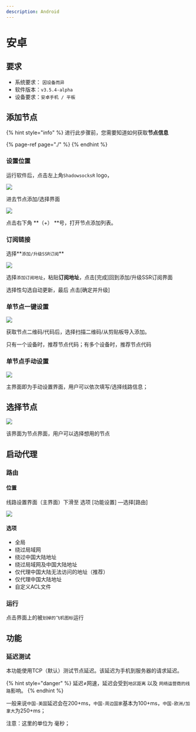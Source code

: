```yaml
---
description: Android
---
```


# 安卓

## 要求

* 系统要求： `因设备而异`
* 软件版本：`v3.5.4-alpha`
* 设备要求：`安卓手机 / 平板`

## 添加节点

{% hint style="info" %}
进行此步骤前，您需要知道如何获取**节点信息**​

{% page-ref page="./" %}
{% endhint %}

### 设置位置

运行软件后，点击左上角`ShadowsocksR` logo，

![](../.gitbook/assets/android1..png)

进去节点添加/选择界面

![](../.gitbook/assets/android2%20%281%29.png)

点击右下角 **（+） **号，打开节点添加列表。

### 订阅链接

选择**`添加/升级SSR订阅`**

![](../.gitbook/assets/android3.png)

选择`添加订阅地址`，粘贴**订阅地址**，点击\[完成\]回到添加/升级SSR订阅界面

选择性勾选自动更新，最后 点击\[确定并升级\]

### 单节点一键设置

![](../.gitbook/assets/android2%20%282%29.png)

获取节点二维码/代码后，选择扫描二维码/从剪贴板导入添加。

只有一个设备时，推荐节点代码；有多个设备时，推荐节点代码

### 单节点手动设置

![](../.gitbook/assets/android1.%20%281%29.png)

主界面即为手动设置界面，用户可以依次填写/选择线路信息；



## 选择节点

![](../.gitbook/assets/android2.png)

该界面为节点界面，用户可以选择想用的节点

## 启动代理

### 路由

#### 位置

线路设置界面（主界面）下滑至 选项 \[功能设置\] —选择\[路由\]

![](../.gitbook/assets/android4.png)

#### 选项

* 全局
* 绕过局域网
* 绕过中国大陆地址
* 绕过局域网及中国大陆地址
* 仅代理中国大陆无法访问的地址（推荐）
* 仅代理中国大陆地址
* 自定义ACL文件

### 运行

点击界面上的被`划掉的飞机图标`运行

## 功能

### 延迟测试

本功能使用TCP（默认）测试节点延迟。该延迟为手机到服务器的请求延迟。

{% hint style="danger" %}
延迟≠网速，延迟会受到`地区距离` 以及 `网络运营商的线路`影响。
{% endhint %}

一般来说`中国-美国`延迟会在200+ms，`中国-周边国家`基本为100+ms，`中国-欧洲/加拿大`为250+ms；

注意：这里的单位为 毫秒；

